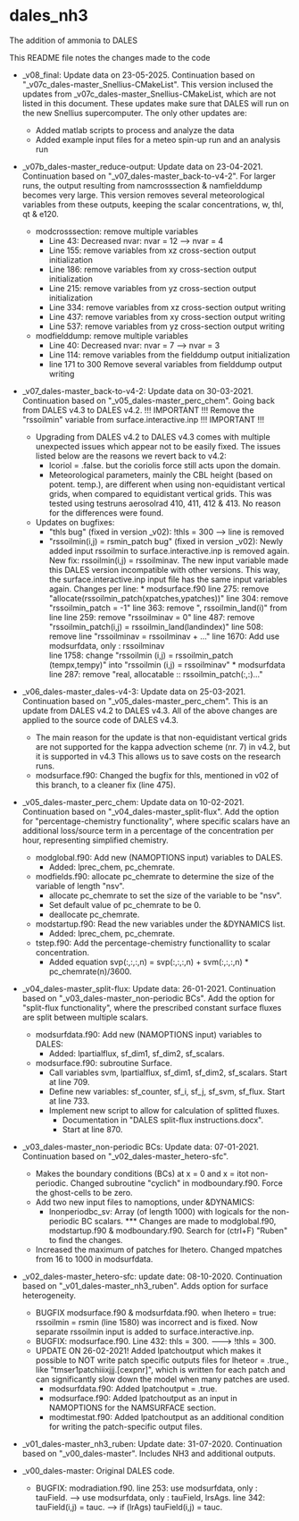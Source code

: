 # dales_nh3
 The addition of ammonia to DALES
 
 This README file notes the changes made to the code
 
- _v08_final: 
	Update data on 23-05-2025. 
	Continuation based on "_v07c_dales-master_Snellius-CMakeList". 
	This version inclused the updates from _v07c_dales-master_Snellius-CMakeList, which 
	are not listed in this document. These updates make sure that DALES will run on 
	the new Snellius supercomputer. 
	The only other updates are:
	- Added matlab scripts to process and analyze the data
	- Added example input files for a meteo spin-up run and an analysis run
 
 - _v07b_dales-master_reduce-output: 
	Update data on 23-04-2021. 
	Continuation based on "_v07_dales-master_back-to-v4-2". 
	For larger runs, the output resulting from namcrosssection & namfielddump becomes 
	very large. This version removes several meteorological variables from these outputs,
	keeping the scalar concentrations, w, thl, qt & e120.
	- modcrosssection: remove multiple variables
		* Line 43:		Decreased nvar: 	nvar = 12 --> nvar = 4
		* Line 155:  	remove variables from xz cross-section output initialization
		* Line 186:  	remove variables from xy cross-section output initialization
		* Line 215:  	remove variables from yz cross-section output initialization
		* Line 334:  	remove variables from xz cross-section output writing
		* Line 437:  	remove variables from xy cross-section output writing
		* Line 537:  	remove variables from yz cross-section output writing
	- modfielddump: remove multiple variables
		* Line 40:		Decreased nvar: 	nvar = 7 --> nvar = 3
		* Line 114:  	remove variables from the fielddump output initialization
		* line 171 to 300	Remove several variables from fielddump output writing 
	
- _v07_dales-master_back-to-v4-2:
	Update data on 30-03-2021.
	Continuation based on "_v05_dales-master_perc_chem". 
	Going back from DALES v4.3 to DALES v4.2. 
	!!! IMPORTANT !!! 
		Remove the "rssoilmin" variable from surface.interactive.inp
	!!! IMPORTANT !!! 
	- Upgrading from DALES v4.2 to DALES v4.3 comes with multiple unexpected issues which 
	  appear not to be easily fixed. The issues listed below are the reasons we revert 
	  back to v4.2: 
		* lcoriol = .false. but the coriolis force still acts upon the domain.
		* Meteorological parameters, mainly the CBL height (based on potent. temp.), are 
		  different when using non-equidistant vertical grids, when compared to equidistant 
		  vertical grids. This was tested using testruns aerosolrad 410, 411, 412 & 413. No 
		  reason for the differences were found. 
	- Updates on bugfixes: 
		* "thls bug" (fixed in version _v02): 
			!thls = 300 --> line is removed
		* "rssoilmin(i,j) = rsmin_patch bug" (fixed in version _v02):
			Newly added input rssoilmin to surface.interactive.inp is removed again.
			New fix: rssoilmin(i,j) = rssoilminav. The new input variable made this 
			DALES version incompatible with other versions. This way, the 
			surface.interactive.inp input file has the same input variables again.
			Changes per line:
				* modsurface.f90
				line 275: remove "allocate(rssoilmin_patch(xpatches,ypatches))"
				line 304: remove "rssoilmin_patch  = -1"
				line 363: remove ", rssoilmin_land(i)" from line
				line 259: remove "rssoilminav  = 0"
				line 487: remove "rssoilmin_patch(i,j)  = rssoilmin_land(landindex)"
				line 508: remove  line "rssoilminav   = rssoilminav  +  ..."
				line 1670: Add use modsurfdata, only : rssoilminav	
				line 1758: change "rssoilmin  (i,j) = rssoilmin_patch (tempx,tempy)" into 
					"rssoilmin  (i,j) = rssoilminav" 
				* modsurfdata
				line 287: remove "real, allocatable :: rssoilmin_patch(:,:)..."

- _v06_dales-master_dales-v4-3:
	Update data on 25-03-2021. 
	Continuation based on "_v05_dales-master_perc_chem". 
	This is an update from DALES v4.2 to DALES v4.3. 
	All of the above changes are applied to the source code of DALES v4.3. 
	- The main reason for the update is that non-equidistant vertical grids are not supported 
	  for the kappa advection scheme (nr. 7) in v4.2, but it is supported in v4.3 This 
	  allows us to save costs on the research runs. 
	- modsurface.f90: Changed the bugfix for thls, mentioned in v02 of this branch, to a 
	  cleaner fix (line 475). 

- _v05_dales-master_perc_chem: 
	Update data on 10-02-2021. 
	Continuation based on "_v04_dales-master_split-flux". 
	Add the option for "percentage-chemistry functionality", where specific scalars 
	have an additional loss/source term in a percentage of the concentration per hour,
	representing simplified chemistry. 
	- modglobal.f90: Add new (NAMOPTIONS input) variables to DALES. 
		* Added: lprec_chem, pc_chemrate. 
	- modfields.f90: allocate pc_chemrate to determine the size of the variable of length "nsv". 
		* allocate pc_chemrate to set the size of the variable to be "nsv". 
		* Set default value of pc_chemrate to  be 0. 
		* deallocate pc_chemrate. 
	- modstartup.f90: Read the new variables under the &DYNAMICS list. 
		* Added: lprec_chem, pc_chemrate. 
	- tstep.f90: Add the percentage-chemistry functionallity to scalar concentration. 
		* Added equation svp(:,:,:,n) = svp(:,:,:,n) + svm(:,:,:,n) * pc_chemrate(n)/3600. 
		
- _v04_dales-master_split-flux: 
	Update data: 26-01-2021. 
	Continuation based on "_v03_dales-master_non-periodic BCs". 
	Add the option for "split-flux functionality", where the prescribed constant surface
	fluxes are split between multiple scalars. 
	- modsurfdata.f90: Add new (NAMOPTIONS input) variables to DALES:
		* Added: lpartialflux, sf_dim1, sf_dim2, sf_scalars. 
	- modsurface.f90: subroutine Surface. 
		* Call variables svm, lpartialflux, sf_dim1, sf_dim2, sf_scalars. 
		  Start at line 709. 
		* Define new variables: sf_counter, sf_i, sf_j, sf_svm, sf_flux. 
		  Start at line 733. 
		* Implement new script to allow for calculation of splitted fluxes. 
			+ Documentation in "DALES split-flux instructions.docx". 
			+ Start at line 870.
	
- _v03_dales-master_non-periodic BCs:
	Update data: 07-01-2021. 
	Continuation based on "_v02_dales-master_hetero-sfc". 
	- Makes the boundary conditions (BCs) at x = 0 and x = itot non-periodic. 
		Changed subroutine "cyclich" in modboundary.f90. 
		Force the ghost-cells to be zero. 
	- Add two new input files to namoptions, under &DYNAMICS:
		* lnonperiodbc_sv: 	Array (of length 1000) with logicals for the non-periodic 
							BC scalars. 
		*** Changes are made to modglobal.f90, modstartup.f90 & modboundary.f90.
			Search for (ctrl+F) "Ruben" to find the changes. 
	- Increased the maximum of patches for lhetero. 
		Changed mpatches from 16 to 1000 in modsurfdata. 

- _v02_dales-master_hetero-sfc:
	update date: 08-10-2020.
	Continuation based on "_v01_dales-master_nh3_ruben".
	Adds option for surface heterogeneity. 
	* BUGFIX modsurface.f90 & modsurfdata.f90. 
		when lhetero = true: rssoilmin = rsmin (line 1580) was incorrect and is fixed. 
		Now separate rssoilmin input is added to surface.interactive.inp. 
	* BUGFIX: modsurface.f90. 
		Line 432: 	thls         = 300. 
					---> !thls         = 300. 
	- UPDATE ON 26-02-2021! 
	  Added lpatchoutput which makes it possible to NOT write patch specific outputs
	  files for lheteor = .true., like "tmser1patchiiixjjj.[cexpnr]", which is written 
	  for each patch and can significantly slow down the model when many patches are
	  used.
		* modsurfdata.f90: 	Added lpatchoutput = .true.
		* modsurface.f90:	Added lpatchoutput as an input in NAMOPTIONS for the 
							NAMSURFACE section. 
		* modtimestat.f90: 	Added lpatchoutput as an additional condition for writing
							the patch-specific output files. 

- _v01_dales-master_nh3_ruben:
	Update date: 31-07-2020. 
	Continuation based on "_v00_dales-master". 
	Includes NH3 and additional outputs. 
	
- _v00_dales-master: 
	Original DALES code. 
	* BUGFIX: modradiation.f90. 
		line 253:	use modsurfdata,  only : tauField. 
					--> use modsurfdata,  only : tauField, lrsAgs. 
		line 342: 	tauField(i,j) = tauc. 
					--> if (lrAgs) tauField(i,j) = tauc. 
	
	